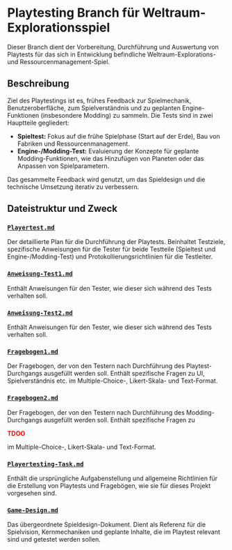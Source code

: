 # Playtesting Branch für Weltraum-Explorationsspiel

Dieser Branch dient der Vorbereitung, Durchführung und Auswertung von Playtests für das sich in Entwicklung befindliche Weltraum-Explorations- und Ressourcenmanagement-Spiel.

## Beschreibung

Ziel des Playtestings ist es, frühes Feedback zur Spielmechanik, Benutzeroberfläche, zum Spielverständnis und zu geplanten Engine-Funktionen (insbesondere Modding) zu sammeln. Die Tests sind in zwei Hauptteile gegliedert:

- **Spieltest:** Fokus auf die frühe Spielphase (Start auf der Erde), Bau von Fabriken und Ressourcenmanagement.
- **Engine-/Modding-Test:** Evaluierung der Konzepte für geplante Modding-Funktionen, wie das Hinzufügen von Planeten oder das Anpassen von Spielparametern.

Das gesammelte Feedback wird genutzt, um das Spieldesign und die technische Umsetzung iterativ zu verbessern.

## Dateistruktur und Zweck

### [`Playertest.md`](./preperation/Playertest.md)

Der detaillierte Plan für die Durchführung der Playtests. Beinhaltet Testziele, spezifische Anweisungen für die Tester für beide Testteile (Spieltest und Engine-/Modding-Test) und Protokollierungsrichtlinien für die Testleiter.

### [`Anweisung-Test1.md`](./Anweisung-Test1.md)

Enthält Anweisungen für den Tester, wie dieser sich während des Tests verhalten soll.

### [`Anweisung-Test2.md`](./Anweisung-Test2.md)

Enthält Anweisungen für den Tester, wie dieser sich während des Tests verhalten soll.

### [`Fragebogen1.md`](./Fragebogen1.md)

Der Fragebogen, der von den Testern nach Durchführung des Playtest-Durchgangs ausgefüllt werden soll. Enthält spezifische Fragen zu UI, Spielverständnis etc. im Multiple-Choice-, Likert-Skala- und Text-Format.

### [`Fragebogen2.md`](./Fragebogen2.md)

Der Fragebogen, der von den Testern nach Durchführung des Modding-Durchgangs ausgefüllt werden soll. Enthält spezifische Fragen zu <p style='color:red'>**TDOO**</p> im Multiple-Choice-, Likert-Skala- und Text-Format.

### [`Playertesting-Task.md`](./preperation/Playertesting-Task.md)

Enthält die ursprüngliche Aufgabenstellung und allgemeine Richtlinien für die Erstellung von Playtests und Fragebögen, wie sie für dieses Projekt vorgesehen sind.

### [`Game-Design.md`](./Game-Design.md)

Das übergeordnete Spieldesign-Dokument. Dient als Referenz für die Spielvision, Kernmechaniken und geplante Inhalte, die im Playtest relevant sind und getestet werden sollen.

